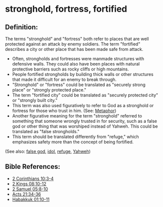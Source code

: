 # stronghold, fortress, fortified #

## Definition: ##

The terms "stronghold" and "fortress" both refer to places that are well protected against an attack by enemy soldiers. The term "fortified" describes a city or other place that has been made safe from attack.

* Often, strongholds and fortresses were manmade structures with defensive walls. They could also have been places with natural protective barriers such as rocky cliffs or high mountains.
* People fortified strongholds by building thick walls or other structures that made it difficult for an enemy to break through.
* "Stronghold" or "fortress" could be translated as "securely strong place" or "strongly protected place."
* The term "fortified city" could be translated as "securely protected city" or "strongly built city."
* This term was also used figuratively to refer to God as a stronghold or fortress for those who trust in him. (See: [Metaphor](en/ta-vol1/translate/man/figs-metaphor))
* Another figurative meaning for the term "stronghold" referred to something that someone wrongly trusted in for security, such as a false god or other thing that was worshiped instead of Yahweh. This could be translated as "false strongholds."
* This term should be translated differently from "refuge," which emphasizes safety more than the concept of being fortified.

(See also: [false god](../kt/falsegod.md), [idol](../other/idol.md), [refuge](../kt/refuge.md), [Yahweh](../kt/yahweh.md))

## Bible References: ##

* [2 Corinthians 10:3-4](en/tn/2co/help/10/03)
* [2 Kings 08:10-12](en/tn/2ki/help/08/10)
* [2 Samuel 05:8-10](en/tn/2sa/help/05/08)
* [Acts 21:34-36](en/tn/act/help/21/34)
* [Habakkuk 01:10-11](en/tn/hab/help/01/10)